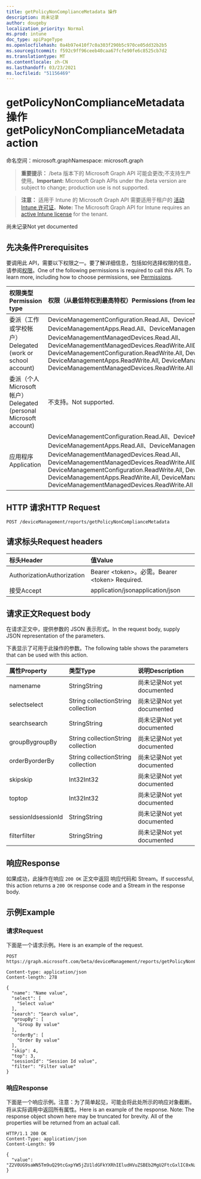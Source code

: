 ```yaml
---
title: getPolicyNonComplianceMetadata 操作
description: 尚未记录
author: dougeby
localization_priority: Normal
ms.prod: intune
doc_type: apiPageType
ms.openlocfilehash: 0a4b97e410f7c0a303f290b5c970ce05dd32b2b5
ms.sourcegitcommit: f592c9ff96ceeb40caa67fcfe90fe6c8525cb7d2
ms.translationtype: MT
ms.contentlocale: zh-CN
ms.lasthandoff: 03/23/2021
ms.locfileid: "51156469"
---
```

# <a name="getpolicynoncompliancemetadata-action"></a><span data-ttu-id="18a78-103">getPolicyNonComplianceMetadata 操作</span><span class="sxs-lookup"><span data-stu-id="18a78-103">getPolicyNonComplianceMetadata action</span></span>

<span data-ttu-id="18a78-104">命名空间：microsoft.graph</span><span class="sxs-lookup"><span data-stu-id="18a78-104">Namespace: microsoft.graph</span></span>

> <span data-ttu-id="18a78-105">**重要提示：** /beta 版本下的 Microsoft Graph API 可能会更改;不支持生产使用。</span><span class="sxs-lookup"><span data-stu-id="18a78-105">**Important:** Microsoft Graph APIs under the /beta version are subject to change; production use is not supported.</span></span>

> <span data-ttu-id="18a78-106">**注意：** 适用于 Intune 的 Microsoft Graph API 需要适用于租户的 [活动 Intune 许可证](https://go.microsoft.com/fwlink/?linkid=839381)。</span><span class="sxs-lookup"><span data-stu-id="18a78-106">**Note:** The Microsoft Graph API for Intune requires an [active Intune license](https://go.microsoft.com/fwlink/?linkid=839381) for the tenant.</span></span>

<span data-ttu-id="18a78-107">尚未记录</span><span class="sxs-lookup"><span data-stu-id="18a78-107">Not yet documented</span></span>

## <a name="prerequisites"></a><span data-ttu-id="18a78-108">先决条件</span><span class="sxs-lookup"><span data-stu-id="18a78-108">Prerequisites</span></span>
<span data-ttu-id="18a78-p101">要调用此 API，需要以下权限之一。要了解详细信息，包括如何选择权限的信息，请参阅[权限](/graph/permissions-reference)。</span><span class="sxs-lookup"><span data-stu-id="18a78-p101">One of the following permissions is required to call this API. To learn more, including how to choose permissions, see [Permissions](/graph/permissions-reference).</span></span>

|<span data-ttu-id="18a78-111">权限类型</span><span class="sxs-lookup"><span data-stu-id="18a78-111">Permission type</span></span>|<span data-ttu-id="18a78-112">权限（从最低特权到最高特权）</span><span class="sxs-lookup"><span data-stu-id="18a78-112">Permissions (from least to most privileged)</span></span>|
|:---|:---|
|<span data-ttu-id="18a78-113">委派（工作或学校帐户）</span><span class="sxs-lookup"><span data-stu-id="18a78-113">Delegated (work or school account)</span></span>|<span data-ttu-id="18a78-114">DeviceManagementConfiguration.Read.All、DeviceManagementConfiguration.ReadWrite.All、DeviceManagementApps.Read.All、DeviceManagementApps.ReadWrite.All、DeviceManagementManagedDevices.Read.All、DeviceManagementManagedDevices.ReadWrite.All</span><span class="sxs-lookup"><span data-stu-id="18a78-114">DeviceManagementConfiguration.Read.All, DeviceManagementConfiguration.ReadWrite.All, DeviceManagementApps.Read.All, DeviceManagementApps.ReadWrite.All, DeviceManagementManagedDevices.Read.All, DeviceManagementManagedDevices.ReadWrite.All</span></span>|
|<span data-ttu-id="18a78-115">委派（个人 Microsoft 帐户）</span><span class="sxs-lookup"><span data-stu-id="18a78-115">Delegated (personal Microsoft account)</span></span>|<span data-ttu-id="18a78-116">不支持。</span><span class="sxs-lookup"><span data-stu-id="18a78-116">Not supported.</span></span>|
|<span data-ttu-id="18a78-117">应用程序</span><span class="sxs-lookup"><span data-stu-id="18a78-117">Application</span></span>|<span data-ttu-id="18a78-118">DeviceManagementConfiguration.Read.All、DeviceManagementConfiguration.ReadWrite.All、DeviceManagementApps.Read.All、DeviceManagementApps.ReadWrite.All、DeviceManagementManagedDevices.Read.All、DeviceManagementManagedDevices.ReadWrite.All</span><span class="sxs-lookup"><span data-stu-id="18a78-118">DeviceManagementConfiguration.Read.All, DeviceManagementConfiguration.ReadWrite.All, DeviceManagementApps.Read.All, DeviceManagementApps.ReadWrite.All, DeviceManagementManagedDevices.Read.All, DeviceManagementManagedDevices.ReadWrite.All</span></span>|

## <a name="http-request"></a><span data-ttu-id="18a78-119">HTTP 请求</span><span class="sxs-lookup"><span data-stu-id="18a78-119">HTTP Request</span></span>
<!-- {
  "blockType": "ignored"
}
-->
``` http
POST /deviceManagement/reports/getPolicyNonComplianceMetadata
```

## <a name="request-headers"></a><span data-ttu-id="18a78-120">请求标头</span><span class="sxs-lookup"><span data-stu-id="18a78-120">Request headers</span></span>
|<span data-ttu-id="18a78-121">标头</span><span class="sxs-lookup"><span data-stu-id="18a78-121">Header</span></span>|<span data-ttu-id="18a78-122">值</span><span class="sxs-lookup"><span data-stu-id="18a78-122">Value</span></span>|
|:---|:---|
|<span data-ttu-id="18a78-123">Authorization</span><span class="sxs-lookup"><span data-stu-id="18a78-123">Authorization</span></span>|<span data-ttu-id="18a78-124">Bearer &lt;token&gt;。必需。</span><span class="sxs-lookup"><span data-stu-id="18a78-124">Bearer &lt;token&gt; Required.</span></span>|
|<span data-ttu-id="18a78-125">接受</span><span class="sxs-lookup"><span data-stu-id="18a78-125">Accept</span></span>|<span data-ttu-id="18a78-126">application/json</span><span class="sxs-lookup"><span data-stu-id="18a78-126">application/json</span></span>|

## <a name="request-body"></a><span data-ttu-id="18a78-127">请求正文</span><span class="sxs-lookup"><span data-stu-id="18a78-127">Request body</span></span>
<span data-ttu-id="18a78-128">在请求正文中，提供参数的 JSON 表示形式。</span><span class="sxs-lookup"><span data-stu-id="18a78-128">In the request body, supply JSON representation of the parameters.</span></span>

<span data-ttu-id="18a78-129">下表显示了可用于此操作的参数。</span><span class="sxs-lookup"><span data-stu-id="18a78-129">The following table shows the parameters that can be used with this action.</span></span>

|<span data-ttu-id="18a78-130">属性</span><span class="sxs-lookup"><span data-stu-id="18a78-130">Property</span></span>|<span data-ttu-id="18a78-131">类型</span><span class="sxs-lookup"><span data-stu-id="18a78-131">Type</span></span>|<span data-ttu-id="18a78-132">说明</span><span class="sxs-lookup"><span data-stu-id="18a78-132">Description</span></span>|
|:---|:---|:---|
|<span data-ttu-id="18a78-133">name</span><span class="sxs-lookup"><span data-stu-id="18a78-133">name</span></span>|<span data-ttu-id="18a78-134">String</span><span class="sxs-lookup"><span data-stu-id="18a78-134">String</span></span>|<span data-ttu-id="18a78-135">尚未记录</span><span class="sxs-lookup"><span data-stu-id="18a78-135">Not yet documented</span></span>|
|<span data-ttu-id="18a78-136">select</span><span class="sxs-lookup"><span data-stu-id="18a78-136">select</span></span>|<span data-ttu-id="18a78-137">String collection</span><span class="sxs-lookup"><span data-stu-id="18a78-137">String collection</span></span>|<span data-ttu-id="18a78-138">尚未记录</span><span class="sxs-lookup"><span data-stu-id="18a78-138">Not yet documented</span></span>|
|<span data-ttu-id="18a78-139">search</span><span class="sxs-lookup"><span data-stu-id="18a78-139">search</span></span>|<span data-ttu-id="18a78-140">String</span><span class="sxs-lookup"><span data-stu-id="18a78-140">String</span></span>|<span data-ttu-id="18a78-141">尚未记录</span><span class="sxs-lookup"><span data-stu-id="18a78-141">Not yet documented</span></span>|
|<span data-ttu-id="18a78-142">groupBy</span><span class="sxs-lookup"><span data-stu-id="18a78-142">groupBy</span></span>|<span data-ttu-id="18a78-143">String collection</span><span class="sxs-lookup"><span data-stu-id="18a78-143">String collection</span></span>|<span data-ttu-id="18a78-144">尚未记录</span><span class="sxs-lookup"><span data-stu-id="18a78-144">Not yet documented</span></span>|
|<span data-ttu-id="18a78-145">orderBy</span><span class="sxs-lookup"><span data-stu-id="18a78-145">orderBy</span></span>|<span data-ttu-id="18a78-146">String collection</span><span class="sxs-lookup"><span data-stu-id="18a78-146">String collection</span></span>|<span data-ttu-id="18a78-147">尚未记录</span><span class="sxs-lookup"><span data-stu-id="18a78-147">Not yet documented</span></span>|
|<span data-ttu-id="18a78-148">skip</span><span class="sxs-lookup"><span data-stu-id="18a78-148">skip</span></span>|<span data-ttu-id="18a78-149">Int32</span><span class="sxs-lookup"><span data-stu-id="18a78-149">Int32</span></span>|<span data-ttu-id="18a78-150">尚未记录</span><span class="sxs-lookup"><span data-stu-id="18a78-150">Not yet documented</span></span>|
|<span data-ttu-id="18a78-151">top</span><span class="sxs-lookup"><span data-stu-id="18a78-151">top</span></span>|<span data-ttu-id="18a78-152">Int32</span><span class="sxs-lookup"><span data-stu-id="18a78-152">Int32</span></span>|<span data-ttu-id="18a78-153">尚未记录</span><span class="sxs-lookup"><span data-stu-id="18a78-153">Not yet documented</span></span>|
|<span data-ttu-id="18a78-154">sessionId</span><span class="sxs-lookup"><span data-stu-id="18a78-154">sessionId</span></span>|<span data-ttu-id="18a78-155">String</span><span class="sxs-lookup"><span data-stu-id="18a78-155">String</span></span>|<span data-ttu-id="18a78-156">尚未记录</span><span class="sxs-lookup"><span data-stu-id="18a78-156">Not yet documented</span></span>|
|<span data-ttu-id="18a78-157">filter</span><span class="sxs-lookup"><span data-stu-id="18a78-157">filter</span></span>|<span data-ttu-id="18a78-158">String</span><span class="sxs-lookup"><span data-stu-id="18a78-158">String</span></span>|<span data-ttu-id="18a78-159">尚未记录</span><span class="sxs-lookup"><span data-stu-id="18a78-159">Not yet documented</span></span>|



## <a name="response"></a><span data-ttu-id="18a78-160">响应</span><span class="sxs-lookup"><span data-stu-id="18a78-160">Response</span></span>
<span data-ttu-id="18a78-161">如果成功，此操作在响应 `200 OK` 正文中返回 响应代码和 Stream。</span><span class="sxs-lookup"><span data-stu-id="18a78-161">If successful, this action returns a `200 OK` response code and a Stream in the response body.</span></span>

## <a name="example"></a><span data-ttu-id="18a78-162">示例</span><span class="sxs-lookup"><span data-stu-id="18a78-162">Example</span></span>

### <a name="request"></a><span data-ttu-id="18a78-163">请求</span><span class="sxs-lookup"><span data-stu-id="18a78-163">Request</span></span>
<span data-ttu-id="18a78-164">下面是一个请求示例。</span><span class="sxs-lookup"><span data-stu-id="18a78-164">Here is an example of the request.</span></span>
``` http
POST https://graph.microsoft.com/beta/deviceManagement/reports/getPolicyNonComplianceMetadata

Content-type: application/json
Content-length: 278

{
  "name": "Name value",
  "select": [
    "Select value"
  ],
  "search": "Search value",
  "groupBy": [
    "Group By value"
  ],
  "orderBy": [
    "Order By value"
  ],
  "skip": 4,
  "top": 3,
  "sessionId": "Session Id value",
  "filter": "Filter value"
}
```

### <a name="response"></a><span data-ttu-id="18a78-165">响应</span><span class="sxs-lookup"><span data-stu-id="18a78-165">Response</span></span>
<span data-ttu-id="18a78-p102">下面是一个响应示例。注意：为了简单起见，可能会将此处所示的响应对象截断。将从实际调用中返回所有属性。</span><span class="sxs-lookup"><span data-stu-id="18a78-p102">Here is an example of the response. Note: The response object shown here may be truncated for brevity. All of the properties will be returned from an actual call.</span></span>
``` http
HTTP/1.1 200 OK
Content-Type: application/json
Content-Length: 99

{
  "value": "Z2V0UG9saWN5Tm9uQ29tcGxpYW5jZU1ldGFkYXRhIEludHVuZSBEb2MgU2FtcGxlIC0xNzM5NTg5Nzc5"
}
```




